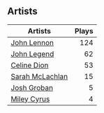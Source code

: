 ## Artists
Artists | Plays 
----- | -----: 
[John Lennon](/artists/john-lennon-972) | 124
[John Legend](/artists/john-legend-36643) | 62
[Celine Dion](/artists/celine-dion-39068) | 53
[Sarah McLachlan](/artists/sarah-mclachlan-89556) | 15
[Josh Groban](/artists/josh-groban-58260) | 5
[Miley Cyrus](/artists/miley-cyrus-42281) | 4

